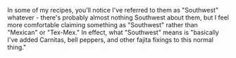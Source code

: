 In some of my recipes, you'll notice I've referred to them as "Southwest" whatever - there's probably almost nothing Southwest about them, but I feel more comfortable claiming something as "Southwest" rather than "Mexican" or "Tex-Mex." In effect, what "Southwest" means is "basically I've added Carnitas, bell peppers, and other fajita fixings to this normal thing."
